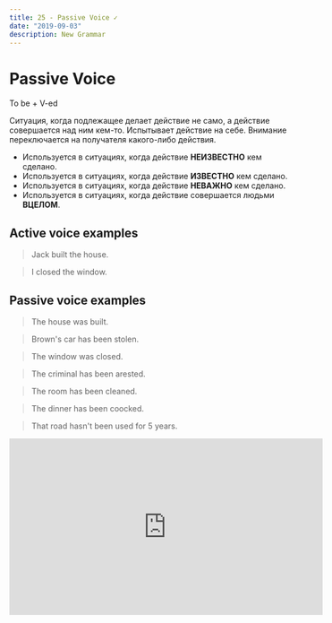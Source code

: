 ```yaml
---
title: 25 - Passive Voice ✓
date: "2019-09-03"
description: New Grammar
---
```


# Passive Voice

To be + V-ed

Ситуация, когда подлежащее делает действие не само, а действие совершается над ним кем-то. Испытывает действие на себе. Внимание переключается на получателя какого-либо действия. 

* Используется в ситуациях, когда действие **НЕИЗВЕСТНО** кем сделано.
* Используется в ситуациях, когда действие **ИЗВЕСТНО** кем сделано.
* Используется в ситуациях, когда действие **НЕВАЖНО** кем сделано.
* Используется в ситуациях, когда действие совершается людьми **ВЦЕЛОМ**.

## Active voice examples

> Jack built the house.

> I closed the window.

## Passive voice examples

> The house was built.

> Brown's car has been stolen.

> The window was closed.

> The criminal has been arested.

> The room has been cleaned.

> The dinner has been coocked.

> That road hasn't been used for 5 years.

<iframe width="560" height="315" src="https://www.youtube.com/embed/QQFtNF4a8mY" frameborder="0" allow="accelerometer; autoplay; encrypted-media; gyroscope; picture-in-picture" allowfullscreen></iframe>
